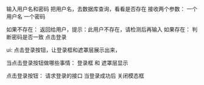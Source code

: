 输入用户名和密码
把用户名，去数据库查询，看看是否存在
接收两个参数：
  一个用户名
  一个密码

如果不存在：
  返回给用户，提示：此用户不存在，请检测后再输入
如果存在：
  判断密码是否一致
点击登录


ui:
点击登录按钮，让登录框和遮罩层展示出来，

当点击登录按钮做哪些事情：
  登录框 和 遮罩层显示

点击登录按钮：
  请求登录的接口
  当登录成功后 关闭模态框